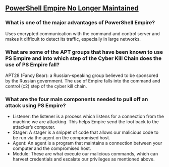 ## [PowerShell Empire No Longer Maintained](https://www.bleepingcomputer.com/news/security/powershell-empire-framework-is-no-longer-maintained/)

### What is one of the major advantages of PowerShell Empire?
Uses encrypted communication with the command and control server and makes it difficult to detect its traffic, especially in large networks. 
### What are some of the APT groups that have been known to use PS Empire and into which step of the Cyber Kill Chain does the use of PS Empire fall?
APT28 (Fancy Bear): a Russian-speaking group believed to be sponsored by the Russian government.
The use of Empire falls into the command and control (c2) step of the cyber kill chain.
### What are the four main components needed to pull off an attack using PS Empire?
* Listener: the listener is a process which listens for a connection from the machine we are attacking. This helps Empire send the loot back to the attacker’s computer.
* Stager: A stager is a snippet of code that allows our malicious code to be run via the agent on the compromised host.
* Agent: An agent is a program that maintains a connection between your computer and the compromised host.
* Module: These are what execute our malicious commands, which can harvest credentials and escalate our privileges as mentioned above.
